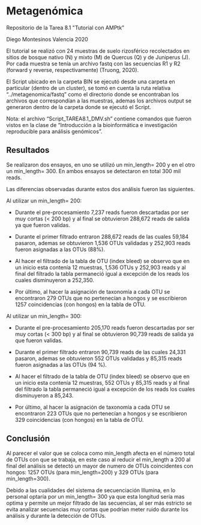 # Metagenómica
Repositorio de la Tarea 8.1 "Tutorial con AMPtk"

Diego Montesinos Valencia 2020

El tutorial se realizó con 24 muestras de suelo rizosférico recolectados en sitios de bosque nativo (N) y mixto (M) de Quercus (Q) y de Juniperus (J). Por cada muestra se tenía un archivo fastq con las secuencias R1 y R2 (forward y reverse, respectivamente) (Truong, 2020).

El Script ubicado en la carpeta BIN se ejecutó desde una carpeta en particular (dentro de un cluster), se tomó en cuenta la ruta relativa “../metagenomica/fastq” como el directorio donde se encontraban los archivos que correspondían a las muestras, ademas los archivos output se generaron dentro de la carpeta donde se ejecutó el Script.

Nota: el archivo “Script_TAREA8.1_DMV.sh” contiene comandos que fueron vistos en la clase de “Introducción a la bioinformática e investigación reproducible para análisis genómicos”.

## Resultados

Se realizaron dos ensayos, en uno se utilizó un min_length= 200 y en el otro un min_length= 300. En ambos ensayos se detectaron en total 300 mil reads.

Las diferencias observadas durante estos dos análisis fueron las siguientes.

Al utilizar un min_length= 200:

* Durante el pre-procesamiento 7,237 reads fueron descartadas por ser muy cortas (< 200 bp) y al final se obtuvieron 288,672 reads de salida ya que fueron validas.
    
* Durante el primer filtrado entraron 288,672 reads de las cuales 59,184 pasaron, ademas se obtuvieron 1,536 OTUs validadas y  252,903 reads fueron asignadas a las OTUs (88%).
    
* Al hacer el filtrado de la tabla de OTU (index bleed) se observo que en un inicio esta contenía 12 muestras, 1,536 OTUs y 252,903 reads y al final del filtrado la tabla permaneció igual a excepción de los reads los cuales disminuyeron a 252,350.
    
* Por último, al hacer la asignación de taxonomía a cada OTU se encontraron 279 OTUs que no pertenecían a hongos y se escribieron 1257 coincidencias (con hongos) en la tabla de OTU.
    
Al utilizar un min_length= 300:

* Durante el pre-procesamiento 205,170 reads fueron descartadas por ser muy cortas (< 300 bp) y al final se obtuvieron 90,739 reads de salida ya que fueron validas. 
    
* Durante el primer filtrado entraron 90,739 reads de las cuales 24,331 pasaron, ademas se obtuvieron 552 OTUs validadas y 85,315 reads fueron asignadas a las OTUs (94 %).
    
* Al hacer el filtrado de la tabla de OTU (index bleed) se observo que en un inicio esta contenía 12 muestras, 552 OTUs y 85,315 reads y al final del filtrado la tabla permaneció igual a excepción de los reads los cuales disminuyeron a 85,243.
    
* Por último, al hacer la asignación de taxonomía a cada OTU se encontraron 223 OTUs que no pertenecían a hongos y se escribieron 329 coincidencias (con hongos) en la tabla de OTU.

## Conclusión 

Al parecer el valor que se coloca como min_length afecta en el número total de OTUs con que se trabaja, en este caso al reducir el min_length a 200 al final del análisis se detectó un mayor de numero de OTUs coincidentes con hongos: 1257 OTUs (para min_length=200) y 329 OTUs (para min_length=300).

Debido a las cualidades del sistema de secuenciación Illumina, en lo personal optaría por un min_length= 300 ya que esta longitud sería mas optima y permite un mejor filtrado de las secuencias, al ser más estricto se evita analizar secuencias muy cortas que podrían meter ruido durante los análisis y durante la detección de OTUs.




